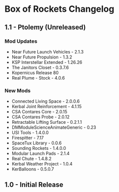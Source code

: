 # Box of Rockets Changelog

## 1.1 - Ptolemy (Unreleased)

### Mod Updates
- Near Future Launch Vehicles - 2.1.3
- Near Future Propulsion - 1.3.2
- KSP Interstellar Extended - 1.26.26
- The Janitors Closet - 0.3.7.6
- Kopernicus Release 80
- Real Plume - Stock - 4.0.6

### New Mods
- Connected Living Space - 2.0.0.6
- Kerbal Joint Reinforcement - 4.1.15
- CSA Contares Core - 2.0.15
- CSA Contares Probe - 2.0.12
- Retractable Lifting Surface - 0.2.1.1
- DMModuleScienceAnimateGeneric - 0.23
- USI Tools - 1.4.0.0
- Firespitter - 7.17
- SpaceTux Library - 0.0.6
- Sounding Rockets - 1.4.0.0
- Modular Launch Pads - 2.1.4
- Real Chute - 1.4.8.2
- Kerbal Weather Project - 1.0.4
- KerBalloons - 0.5.0.7

## 1.0 - Initial Release
